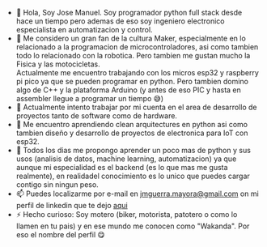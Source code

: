 - 👋 Hola, Soy Jose Manuel. Soy programador python full stack desde hace un tiempo pero ademas de eso soy ingeniero electronico especialista en automatizacion y control.
- 👀  Me considero un gran fan de la cultura Maker, especialmente en lo relacionado a la programacion de microcontroladores, asi como tambien todo lo relacionado
  con la robotica. Pero tambien me gustan mucho la Fisica y las motocicletas.
  <br> Actualmente me encuentro trabajando con los micros esp32 y raspberry pi pico ya que se pueden programar en python.
  Pero tambien domino algo de C++ y la plataforma Arduino (y antes de eso PIC y hasta en assembler llegue a programar un tiempo 😅)
- 🌱 Actualmente intento trabajar por mi cuenta en el area de desarrollo de proyectos tanto de software como de hardware.
- 🌱 Me encuentro aprendiendo clean arquitectures en python asi como tambien diseño y desarrollo de proyectos de electronica para IoT con esp32.
- 💞️ Todos los dias me propongo aprender un poco mas de python y sus usos (analisis de datos, machine learning, automatizacion) ya que aunque mi especialidad es el backend (es lo que mas
  me gusta realmente), en realidadel conocimiento es lo unico que puedes cargar contigo sin ningun peso. 
- 📫 Puedes localizarme por e-mail en jmguerra.mayora@gmail.com on mi perfil de linkedin que te dejo <a href='www.linkedin.com/in/jose-guerra-m'>aqui</a>
- ⚡ Hecho curioso: Soy motero (biker, motorista, patotero o como lo llamen en tu pais) y en ese mundo me conocen como "Wakanda". Por eso el nombre del perfil 😋

<!---
W4k4ndA/W4k4ndA is a ✨ special ✨ repository because its `README.md` (this file) appears on your GitHub profile.
You can click the Preview link to take a look at your changes.
--->
